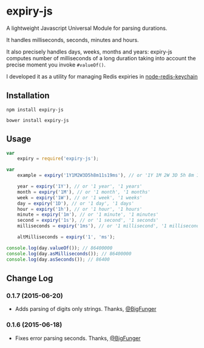 # expiry-js

A lightweight Javascript Universal Module for parsing durations.

It handles milliseconds, seconds, minutes and hours.

It also precisely handles days, weeks, months and years: expiry-js computes number of milliseconds of a long duration taking into account the precise moment you invoke `#valueOf()`.

I developed it as a utility for managing Redis expiries in [node-redis-keychain](https://github.com/adriano-di-giovanni/node-redis-keychain)

## Installation

```
npm install expiry-js
```

```
bower install expiry-js
```

## Usage

```javascript
var
    expiry = require('expiry-js');

var
    example = expiry('1Y1M2W3D5h8m11s19ms'), // or '1Y 1M 2W 3D 5h 8m 11s 19ms'

    year = expiry('1Y'), // or '1 year', '1 years'
    month = expiry('1M'), // or '1 month', '1 months'
    week = expiry('1W'), // or '1 week', '1 weeks'
    day = expiry('1D'), // or '1 day', '1 days'
    hour = expiry('1h'), // or '1 hour', '1 hours'
    minute = expiry('1m'), // or '1 minute', '1 minutes'
    second = expiry('1s'), // or '1 second', '1 seconds'
    milliseconds = expiry('1ms'), // or '1 millisecond', '1 milliseconds'

    altMilliseconds = expiry('1', 'ms');

console.log(day.valueOf()); // 86400000
console.log(day.asMilliseconds()); // 86400000
console.log(day.asSeconds()); // 86400
```

## Change Log

### 0.1.7 (2015-06-20)

* Adds parsing of digits only strings. Thanks, [@BigFunger](https://github.com/BigFunger)

### 0.1.6 (2015-06-18)

* Fixes error parsing seconds. Thanks, [@BigFunger](https://github.com/BigFunger)
